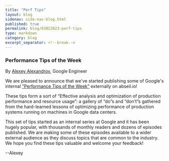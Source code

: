 ```yaml
---
title: "Perf Tips"
layout: blog
sidenav: side-nav-blog.html
published: true
permalink: blog/03022023-perf-tips
type: markdown
category: blog
excerpt_separator: <!--break-->
---
```


### Performance Tips of the Week

By [Alexey Alexandrov](mailto:aalexand@google.com), Google Engineer

We are pleased to announce that we've started publishing some of Google's
internal ["Performance Tips of the Week"](/fast) externally on abseil.io!

These tips form a sort of “Effective analysis and optimization of
production performance and resource usage”: a gallery of “do”s and “don’t”s
gathered from the hard-learned lessons of optimizing performance of
production systems running on machines in Google data centers.

<!--break-->

This set of tips started as an internal series at Google and it has been
hugely popular, with thousands of monthly readers and dozens of episodes
published. We are making some of these episodes available to a wider
external audience as they discuss topics that are common to the industry. 
We hope you find these tips valuable and welcome your feedback!

--Alexey



